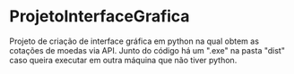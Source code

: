 # ProjetoInterfaceGrafica
Projeto de criação de interface gráfica em python na qual obtem as cotações de moedas via API.
Junto do código há um ".exe" na pasta "dist" caso queira executar em outra máquina que não tiver python.
